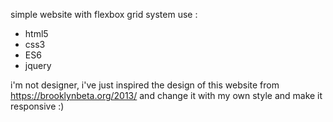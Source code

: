simple website with flexbox grid system use :
- html5
- css3
- ES6
- jquery

i'm not designer, i've just inspired the design of this website from https://brooklynbeta.org/2013/ 
and change it with my own style and make it responsive :)
